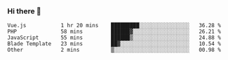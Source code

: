 ### Hi there 👋

<!--
**LukaLatkovic/LukaLatkovic** is a ✨ _special_ ✨ repository because its `README.md` (this file) appears on your GitHub profile.

Here are some ideas to get you started:

- 🔭 I’m currently working on ...
- 🌱 I’m currently learning ...
- 👯 I’m looking to collaborate on ...
- 🤔 I’m looking for help with ...
- 💬 Ask me about ...
- 📫 How to reach me: ...
- 😄 Pronouns: ...
- ⚡ Fun fact: ...
-->
<!--START_SECTION:waka-->
```text
Vue.js           1 hr 20 mins    █████████░░░░░░░░░░░░░░░░   36.28 % 
PHP              58 mins         ██████▓░░░░░░░░░░░░░░░░░░   26.21 % 
JavaScript       55 mins         ██████▒░░░░░░░░░░░░░░░░░░   24.88 % 
Blade Template   23 mins         ██▓░░░░░░░░░░░░░░░░░░░░░░   10.54 % 
Other            2 mins          ▒░░░░░░░░░░░░░░░░░░░░░░░░   00.98 % 
```
<!--END_SECTION:waka-->
<!--
<details>
<summary>:computer:Right now i spend my time on..</summary>
<br>
</details>
-->

